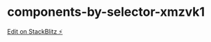 # components-by-selector-xmzvk1

[Edit on StackBlitz ⚡️](https://stackblitz.com/edit/components-by-selector-xmzvk1)